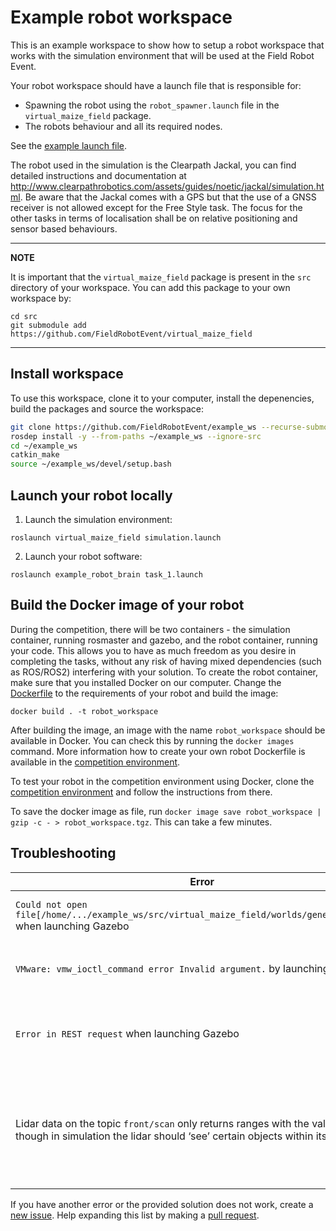 # Example robot workspace
This is an example workspace to show how to setup a robot workspace that works with the simulation environment that will be used at the Field Robot Event.

Your robot workspace should have a launch file that is responsible for:
* Spawning the robot using the `robot_spawner.launch` file in the `virtual_maize_field` package.
* The robots behaviour and all its required nodes.

See the [example launch file](src/example_robot_brain/launch/task_1.launch).

The robot used in the simulation is the Clearpath Jackal, you can find detailed instructions and documentation at http://www.clearpathrobotics.com/assets/guides/noetic/jackal/simulation.html. Be aware that the Jackal comes with a GPS but that the use of a GNSS receiver is not allowed except for the Free Style task. The focus for the other tasks in terms of localisation shall be on relative positioning and sensor based behaviours.

---
**NOTE**

It is important that the `virtual_maize_field` package is present in the `src` directory of your workspace. You can add this package to your own workspace by:
```commandline
cd src
git submodule add https://github.com/FieldRobotEvent/virtual_maize_field
```
---

## Install workspace
To use this workspace, clone it to your computer, install the depenencies, build the packages and source the workspace:
```bash
git clone https://github.com/FieldRobotEvent/example_ws --recurse-submodules ~/example_ws
rosdep install -y --from-paths ~/example_ws --ignore-src
cd ~/example_ws
catkin_make
source ~/example_ws/devel/setup.bash
```

## Launch your robot locally
1. Launch the simulation environment:
```commandline
roslaunch virtual_maize_field simulation.launch
```
2. Launch your robot software:
```commandline
roslaunch example_robot_brain task_1.launch
```

## Build the Docker image of your robot
During the competition, there will be two containers - the simulation container, running rosmaster and gazebo, and the robot container, running your code.
This allows you to have as much freedom as you desire in completing the tasks, without any risk of having mixed dependencies (such as ROS/ROS2) interfering with your solution. To create the robot container, make sure that you installed Docker on our computer. Change the [Dockerfile](Dockerfile) to the requirements of your robot and build the image:

```commandline
docker build . -t robot_workspace
```

After building the image, an image with the name `robot_workspace` should be available in Docker. You can check this by running the `docker images` command. More information how to create your own robot Dockerfile is available in the [competition environment](https://github.com/FieldRobotEvent/competition_environment). 

To test your robot in the competition environment using Docker, clone the [competition environment](https://github.com/FieldRobotEvent/competition_environment) and follow the instructions from there.

To save the docker image as file, run `docker image save robot_workspace | gzip -c - > robot_workspace.tgz`. This can take a few minutes.

## Troubleshooting
| Error | Cause | Solution |
|---|---| --- |
| `Could not open file[/home/.../example_ws/src/virtual_maize_field/worlds/generated.world]` when launching Gazebo | There is no world file generated. | Generate a world file by (for example) `rosrun virtual_maize_field create_task_1_mini`. |
| `VMware: vmw_ioctl_command error Invalid argument.` by launching Gazebo | Graphics problem in virtual machine. | Execute `echo "export SVGA_VGPU10=0" >> ~/.profile` in the terminal and reboot your virtual machine. |
| `Error in REST request` when launching Gazebo | Wrong link in Gazebo configuration. | Open `~/.ignition/fuel/config.yaml` and change the line: `url: https://api.ignitionfuel.org` to `url:  https://api.ignitionrobotics.org`. |
| Lidar data on the topic `front/scan` only returns ranges with the value `inf`, even though in simulation the lidar should ‘see’ certain objects within its range. | Graphics problem. | Execute `export LIBGL_ALWAYS_SOFTWARE=1` in the terminal in which you launch gazebo. You have to run this command before starting gazebo. This solves the problem with the lidar, but might have some consequences on the rendering speed of gazebo. |

If you have another error or the provided solution does not work, create a [new issue](https://github.com/FieldRobotEvent/example_ws/issues). Help expanding this list by making a [pull request](https://github.com/FieldRobotEvent/example_ws/pulls).

